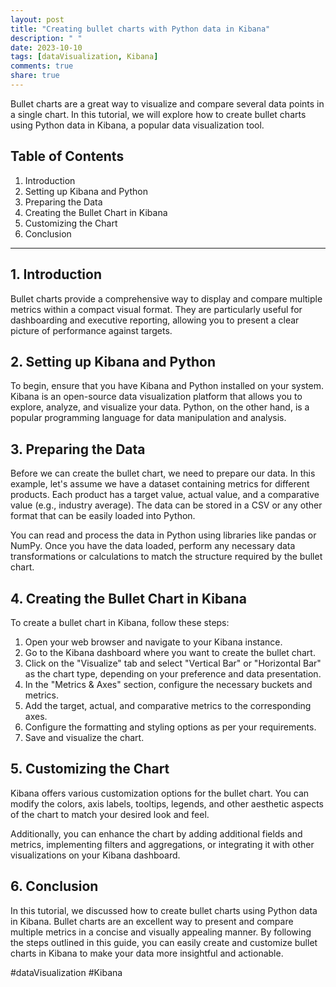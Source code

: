 ```yaml
---
layout: post
title: "Creating bullet charts with Python data in Kibana"
description: " "
date: 2023-10-10
tags: [dataVisualization, Kibana]
comments: true
share: true
---
```


Bullet charts are a great way to visualize and compare several data points in a single chart. In this tutorial, we will explore how to create bullet charts using Python data in Kibana, a popular data visualization tool.

## Table of Contents
1. Introduction
2. Setting up Kibana and Python
3. Preparing the Data
4. Creating the Bullet Chart in Kibana
5. Customizing the Chart
6. Conclusion

---

## 1. Introduction
Bullet charts provide a comprehensive way to display and compare multiple metrics within a compact visual format. They are particularly useful for dashboarding and executive reporting, allowing you to present a clear picture of performance against targets.

## 2. Setting up Kibana and Python
To begin, ensure that you have Kibana and Python installed on your system. Kibana is an open-source data visualization platform that allows you to explore, analyze, and visualize your data. Python, on the other hand, is a popular programming language for data manipulation and analysis.

## 3. Preparing the Data
Before we can create the bullet chart, we need to prepare our data. In this example, let's assume we have a dataset containing metrics for different products. Each product has a target value, actual value, and a comparative value (e.g., industry average). The data can be stored in a CSV or any other format that can be easily loaded into Python.

You can read and process the data in Python using libraries like pandas or NumPy. Once you have the data loaded, perform any necessary data transformations or calculations to match the structure required by the bullet chart.

## 4. Creating the Bullet Chart in Kibana
To create a bullet chart in Kibana, follow these steps:

1. Open your web browser and navigate to your Kibana instance.
2. Go to the Kibana dashboard where you want to create the bullet chart.
3. Click on the "Visualize" tab and select "Vertical Bar" or "Horizontal Bar" as the chart type, depending on your preference and data presentation.
4. In the "Metrics & Axes" section, configure the necessary buckets and metrics.
5. Add the target, actual, and comparative metrics to the corresponding axes.
6. Configure the formatting and styling options as per your requirements.
7. Save and visualize the chart.

## 5. Customizing the Chart
Kibana offers various customization options for the bullet chart. You can modify the colors, axis labels, tooltips, legends, and other aesthetic aspects of the chart to match your desired look and feel.

Additionally, you can enhance the chart by adding additional fields and metrics, implementing filters and aggregations, or integrating it with other visualizations on your Kibana dashboard.

## 6. Conclusion
In this tutorial, we discussed how to create bullet charts using Python data in Kibana. Bullet charts are an excellent way to present and compare multiple metrics in a concise and visually appealing manner. By following the steps outlined in this guide, you can easily create and customize bullet charts in Kibana to make your data more insightful and actionable.

#dataVisualization #Kibana
